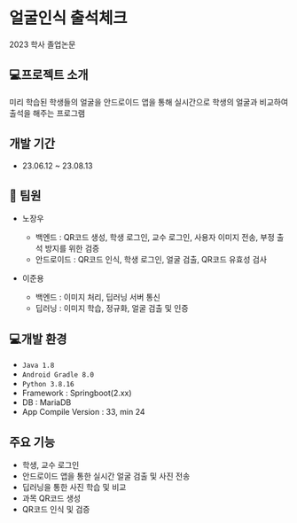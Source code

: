 # 얼굴인식 출석체크
2023 학사 졸업논문

## 💻프로젝트 소개
미리 학습된 학생들의 얼굴을 안드로이드 앱을 통해 실시간으로 학생의 얼굴과 비교하여 출석을 해주는 프로그램

## 개발 기간
- 23.06.12 ~ 23.08.13

## 👬 팀원
- 노장우
  - 백엔드 : QR코드 생성, 학생 로그인, 교수 로그인, 사용자 이미지 전송, 부정 출석 방지를 위한 검증
  - 안드로이드 : QR코드 인식, 학생 로그인, 얼굴 검출, QR코드 유효성 검사
  
- 이준용
  - 백엔드 : 이미지 처리, 딥러닝 서버 통신
  - 딥러닝 : 이미지 학습, 정규화, 얼굴 검출 및 인증

## 💻개발 환경
- `Java 1.8`
- `Android Gradle 8.0`
- `Python 3.8.16`
- Framework : Springboot(2.xx)
- DB : MariaDB
- App Compile Version : 33, min 24

## 주요 기능
- 학생, 교수 로그인
- 안드로이드 앱을 통한 실시간 얼굴 검출 및 사진 전송
- 딥러닝을 통한 사진 학습 및 비교
- 과목 QR코드 생성
- QR코드 인식 및 검증

